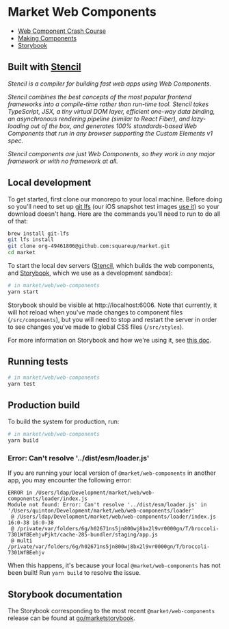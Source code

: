 # Market Web Components

- [Web Component Crash Course](docs/get-started/web-components.stories.mdx)
- [Making Components](docs/contribute/making-components.stories.mdx)
- [Storybook](docs/contribute/storybook.stories.mdx)

## Built with [Stencil](https://stenciljs.com/docs)

_Stencil is a compiler for building fast web apps using Web Components._

_Stencil combines the best concepts of the most popular frontend frameworks into a compile-time rather than run-time tool.  Stencil takes TypeScript, JSX, a tiny virtual DOM layer, efficient one-way data binding, an asynchronous rendering pipeline (similar to React Fiber), and lazy-loading out of the box, and generates 100% standards-based Web Components that run in any browser supporting the Custom Elements v1 spec._

_Stencil components are just Web Components, so they work in any major framework or with no framework at all._

## Local development

To get started, first clone our monorepo to your local machine. Before doing so you'll need to set up [git lfs](https://git-lfs.github.com) (our iOS snapshot test images [use it](https://github.com/squareup/market/tree/main/ios#git-lfs)) so your download doesn't hang. Here are the commands you'll need to run to do all of that:

```bash
brew install git-lfs
git lfs install
git clone org-49461806@github.com:squareup/market.git
cd market
```

To start the local dev servers ([Stencil](https://stenciljs.com/docs), which builds the web components, and [Storybook](https://storybook.js.org/), which we use as a development sandbox):

```bash
# in market/web/web-components
yarn start
```

Storybook should be visible at http://localhost:6006. Note that currently, it will hot reload when you've made changes to component files (`/src/components`), but you will need to stop and restart the server in order to see changes you've made to global CSS files (`/src/styles`).

For more information on Storybook and how we're using it, see [this doc](docs/contribute/storybook.stories.mdx).

## Running tests

```bash
# in market/web/web-components
yarn test
```

## Production build

To build the system for production, run:

```bash
# in market/web/web-components
yarn build
```

### Error: Can't resolve '../dist/esm/loader.js'

If you are running your local version of `@market/web-components` in another app, you may encounter the following error:
```
ERROR in /Users/ldap/Development/market/web/web-components/loader/index.js
Module not found: Error: Can't resolve '../dist/esm/loader.js' in '/Users/quinton/Development/market/web/web-components/loader'
 @ /Users/ldap/Development/market/web/web-components/loader/index.js 16:0-38 16:0-38
 @ /private/var/folders/6g/h02671ns5jn800wj8bx2l9vr0000gn/T/broccoli-7301WfBEehjvPjkt/cache-285-bundler/staging/app.js
 @ multi /private/var/folders/6g/h02671ns5jn800wj8bx2l9vr0000gn/T/broccoli-7301WfBEehjv
```
When this happens, it's because your local `@market/web-components` has not been built! Run `yarn build` to resolve the issue.

## Storybook documentation

The Storybook corresponding to the most recent `@market/web-components` release can be found at [go/marketstorybook](https://go/marketstorybook).
